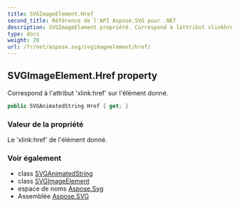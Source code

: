 ```yaml
---
title: SVGImageElement.Href
second_title: Référence de l'API Aspose.SVG pour .NET
description: SVGImageElement propriété. Correspond à lattribut xlinkhref sur lélément donné.
type: docs
weight: 20
url: /fr/net/aspose.svg/svgimageelement/href/
---
```

## SVGImageElement.Href property

Correspond à l'attribut 'xlink:href' sur l'élément donné.

```csharp
public SVGAnimatedString Href { get; }
```

### Valeur de la propriété

Le 'xlink:href' de l'élément donné.

### Voir également

* class [SVGAnimatedString](../../../aspose.svg.datatypes/svganimatedstring/)
* class [SVGImageElement](../)
* espace de noms [Aspose.Svg](../../svgimageelement/)
* Assemblée [Aspose.SVG](../../../)



